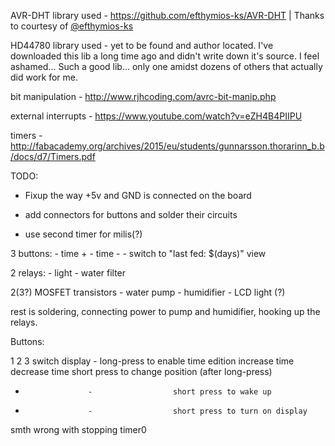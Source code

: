 AVR-DHT library used - https://github.com/efthymios-ks/AVR-DHT | Thanks to courtesy of [@efthymios-ks](https://github.com/efthymios-ks)

HD44780 library used - yet to be found and author located. I've downloaded this lib a long time ago and didn't write down it's source. I feel ashamed... Such a good lib... only one amidst dozens of others that actually did work for me.


bit manipulation - http://www.rjhcoding.com/avrc-bit-manip.php

external interrupts - https://www.youtube.com/watch?v=eZH4B4PIIPU

timers - http://fabacademy.org/archives/2015/eu/students/gunnarsson.thorarinn_b.b/docs/d7/Timers.pdf



TODO:

- Fixup the way +5v and GND is connected on the board

- add connectors for buttons and solder their circuits

- use second timer for milis(?)


3 buttons: 
    - time +
    - time -
    - switch to "last fed: $(days)" view

2 relays:
    - light
    - water filter

2(3?) MOSFET transistors
    - water pump
    - humidifier
    - LCD light (?)

rest is soldering, connecting power to pump and humidifier, hooking up the relays.




Buttons:

1                   2                  3
switch display      -                  long-press to enable time edition
increase time       decrease time      short press to change position (after long-press)
-                   -                  short press to wake up
-                   -                  short press to turn on display

smth wrong with stopping timer0